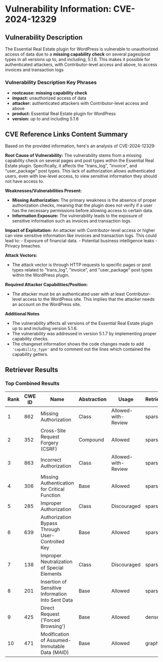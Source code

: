 # Vulnerability Information: CVE-2024-12329

## Vulnerability Description
The Essential Real Estate plugin for WordPress is vulnerable to unauthorized access of data due to a **missing capability check** on several pages/post types in all versions up to, and including, 5.1.6. This makes it possible for authenticated attackers, with Contributor-level access and above, to access invoices and transaction logs

### Vulnerability Description Key Phrases
- **rootcause:** **missing capability check**
- **impact:** unauthorized access of data
- **attacker:** authenticated attackers with Contributor-level access and above
- **product:** Essential Real Estate plugin for WordPress
- **version:** up to and including 5.1.6

## CVE Reference Links Content Summary
Based on the provided information, here's an analysis of CVE-2024-12329:

**Root Cause of Vulnerability:**
The vulnerability stems from a missing capability check on several pages and post types within the Essential Real Estate plugin. Specifically, it affects the "trans_log", "invoice", and "user_package" post types. This lack of authorization allows authenticated users, even with low-level access, to view sensitive information they should not have access to.

**Weaknesses/Vulnerabilities Present:**
- **Missing Authorization:** The primary weakness is the absence of proper authorization checks, meaning that the plugin does not verify if a user has the necessary permissions before allowing access to certain data.
- **Information Exposure:** The vulnerability leads to the exposure of sensitive information such as invoices and transaction logs.

**Impact of Exploitation:**
An attacker with Contributor-level access or higher can view sensitive information like invoices and transaction logs. This could lead to:
    - Exposure of financial data.
    - Potential business intelligence leaks
    - Privacy breaches.

**Attack Vectors:**
- The attack vector is through HTTP requests to specific pages or post types related to "trans\_log", "invoice", and "user\_package" post types within the WordPress plugin.

**Required Attacker Capabilities/Position:**
- The attacker must be an authenticated user with at least Contributor-level access to the WordPress site. This implies that the attacker needs an account on the WordPress site.

**Additional Notes**
- The vulnerability affects all versions of the Essential Real Estate plugin up to and including version 5.1.6.
- The vulnerability was addressed in version 5.1.7 by implementing proper capability checks.
- The changeset information shows the code changes made to add `'capability_type'` and to comment out the lines which contained the capability getters.

## Retriever Results

### Top Combined Results

| Rank | CWE ID | Name | Abstraction | Usage  | Retrievers | Individual Scores |
|------|--------|------|-------------|-------|------------|-------------------|
| 1 | 862 | Missing Authorization | Class | Allowed-with-Review | sparse | 0.402 |
| 2 | 352 | Cross-Site Request Forgery (CSRF) | Compound | Allowed | sparse | 0.384 |
| 3 | 863 | Incorrect Authorization | Class | Allowed-with-Review | sparse | 0.377 |
| 4 | 306 | Missing Authentication for Critical Function | Base | Allowed | sparse | 0.353 |
| 5 | 285 | Improper Authorization | Class | Discouraged | sparse | 0.350 |
| 6 | 639 | Authorization Bypass Through User-Controlled Key | Base | Allowed | sparse | 0.347 |
| 7 | 138 | Improper Neutralization of Special Elements | Class | Discouraged | sparse | 0.323 |
| 8 | 201 | Insertion of Sensitive Information Into Sent Data | Base | Allowed | sparse | 0.319 |
| 9 | 425 | Direct Request ('Forced Browsing') | Base | Allowed | dense | 0.531 |
| 10 | 471 | Modification of Assumed-Immutable Data (MAID) | Base | Allowed | graph | 0.002 |


